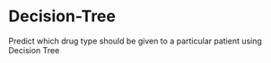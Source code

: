# Decision-Tree
Predict which drug type should be given to a particular patient using Decision Tree
